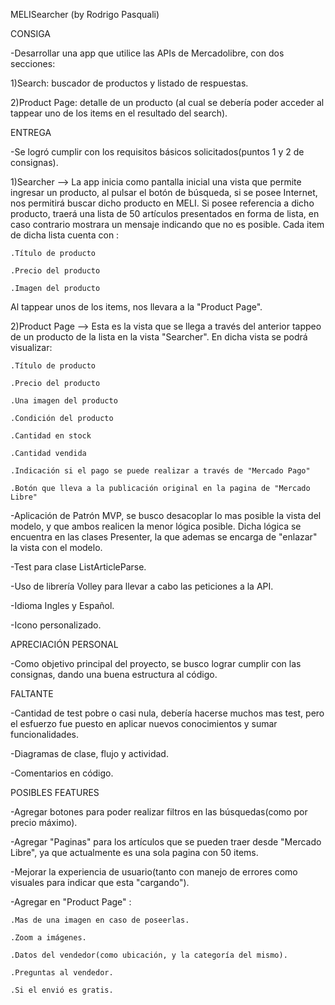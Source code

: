 MELISearcher (by Rodrigo Pasquali)


CONSIGA

-Desarrollar una app que utilice las APIs de Mercadolibre, con dos secciones:

1)Search: buscador de productos y listado de respuestas.

2)Product Page: detalle de un producto (al cual se debería poder acceder al tappear uno de los items en el resultado del search).


ENTREGA

-Se logró cumplir con los requisitos básicos solicitados(puntos 1 y 2 de consignas).

1)Searcher --> La app inicia como pantalla inicial una vista que permite ingresar un producto, al pulsar el botón de búsqueda,
  si se posee Internet, nos permitirá buscar dicho producto en MELI. Si posee referencia a dicho producto, traerá una lista de 50 artículos
  presentados en forma de lista, en caso contrario mostrara un mensaje indicando que no es posible. Cada item de dicha lista cuenta con :
	
	.Título de producto
	
	.Precio del producto

	.Imagen del producto

  Al tappear unos de los items, nos llevara a la "Product Page".

2)Product Page --> Esta es la vista que se llega a través del anterior tappeo de un producto de la lista en la vista "Searcher".
  En dicha vista se podrá visualizar:

	.Título de producto

	.Precio del producto

	.Una imagen del producto

	.Condición del producto

	.Cantidad en stock

	.Cantidad vendida

	.Indicación si el pago se puede realizar a través de "Mercado Pago"

	.Botón que lleva a la publicación original en la pagina de "Mercado Libre"

-Aplicación de Patrón MVP, se busco desacoplar lo mas posible la vista del modelo, y que ambos realicen la menor lógica posible. Dicha lógica se
  encuentra en las clases Presenter, la que ademas se encarga de "enlazar" la vista con el modelo.

-Test para clase ListArticleParse.

-Uso de librería Volley para llevar a cabo las peticiones a la API.

-Idioma Ingles y Español.

-Icono personalizado.


APRECIACIÓN PERSONAL

-Como objetivo principal del proyecto, se busco lograr cumplir con las consignas, dando una buena estructura al código.

FALTANTE

-Cantidad de test pobre o casi nula, debería hacerse muchos mas test, pero el esfuerzo fue puesto en aplicar nuevos conocimientos y sumar funcionalidades.

-Diagramas de clase, flujo y actividad.

-Comentarios en código.


POSIBLES FEATURES

-Agregar botones para poder realizar filtros en las búsquedas(como por precio máximo).

-Agregar "Paginas" para los artículos que se pueden traer desde "Mercado Libre", ya que actualmente es una sola pagina con 50 items.

-Mejorar la experiencia de usuario(tanto con manejo de errores como visuales para indicar que esta "cargando").

-Agregar en "Product Page" :

	.Mas de una imagen en caso de poseerlas.

	.Zoom a imágenes.

	.Datos del vendedor(como ubicación, y la categoría del mismo).

	.Preguntas al vendedor.

	.Si el envió es gratis.
